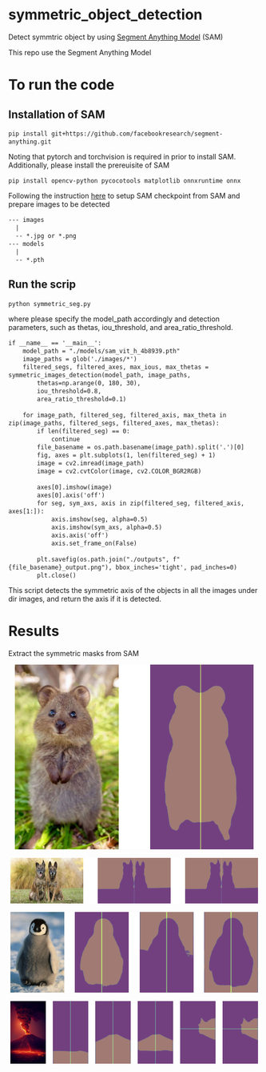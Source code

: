 # symmetric_object_detection
Detect symmtric object by using [Segment Anything Model](https://github.com/facebookresearch/segment-anything) (SAM)

This repo use the Segment Anything Model

# To run the code
## Installation of SAM
```
pip install git+https://github.com/facebookresearch/segment-anything.git
```
Noting that pytorch and torchvision is required in prior to install SAM. Additionally, please install the prereuisite of SAM
```
pip install opencv-python pycocotools matplotlib onnxruntime onnx
```

Following the instruction [here](https://github.com/facebookresearch/segment-anything#model-checkpoints) to setup SAM checkpoint from SAM and prepare images to be detected
```
--- images
  |
  -- *.jpg or *.png
--- models
  |
  -- *.pth
```


## Run the scrip
```
python symmetric_seg.py
```

where please specify the model_path accordingly and detection parameters, such as thetas, iou_threshold, and area_ratio_threshold.

```
if __name__ == '__main__':
    model_path = "./models/sam_vit_h_4b8939.pth"
    image_paths = glob('./images/*')
    filtered_segs, filtered_axes, max_ious, max_thetas = symmetric_images_detection(model_path, image_paths, 
        thetas=np.arange(0, 180, 30), 
        iou_threshold=0.8, 
        area_ratio_threshold=0.1)

    for image_path, filtered_seg, filtered_axis, max_theta in zip(image_paths, filtered_segs, filtered_axes, max_thetas):
        if len(filtered_seg) == 0:
            continue
        file_basename = os.path.basename(image_path).split('.')[0]
        fig, axes = plt.subplots(1, len(filtered_seg) + 1)
        image = cv2.imread(image_path)
        image = cv2.cvtColor(image, cv2.COLOR_BGR2RGB)
        
        axes[0].imshow(image)
        axes[0].axis('off')
        for seg, sym_axs, axis in zip(filtered_seg, filtered_axis, axes[1:]):
            axis.imshow(seg, alpha=0.5)
            axis.imshow(sym_axs, alpha=0.5)
            axis.axis('off')
            axis.set_frame_on(False)
        
        plt.savefig(os.path.join("./outputs", f"{file_basename}_output.png"), bbox_inches='tight', pad_inches=0)
        plt.close()
```
This script detects the symmetric axis of the objects in all the images under dir images, and return the axis if it is detected.

# Results
Extract the symmetric masks from SAM

<!-- #region -->
<p align="center">
<img  src="outputs/104e693a955df89d8fb6aff46154844a_output.png">
</p>
<!-- #endregion -->

<!-- #region -->
<p align="center">
<img  src="outputs/dogs_output.png">
</p>
<!-- #endregion -->

<!-- #region -->
<p align="center">
<img  src="outputs/17deb0517c2136b00ea1e8a9dfd1d20e_output.png">
</p>
<!-- #endregion -->

<!-- #region -->
<p align="center">
<img  src="outputs/1dcd14d4a97445597fa6df5429d5e3f3_output.png">
</p>
<!-- #endregion -->


